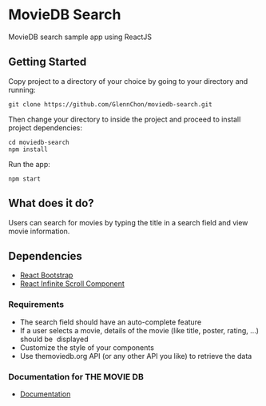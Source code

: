 # MovieDB Search

MovieDB search sample app using ReactJS

## Getting Started

Copy project to a directory of your choice by going to your directory and running:

```
git clone https://github.com/GlennChon/moviedb-search.git
```

Then change your directory to inside the project and proceed to install project dependencies:

```
cd moviedb-search
npm install
```

Run the app:

```
npm start
```

## What does it do?

Users can search for movies by typing the title in a search field and view movie information.

## Dependencies

- [React Bootstrap](https://react-bootstrap.github.io/)
- [React Infinite Scroll Component](https://www.npmjs.com/package/react-infinite-scroll-component)

### Requirements

- The search field should have an ​auto-complete​ feature
- If a user selects a movie, details of the movie (like title, poster, rating, …) should be  displayed
- Customize the style of your components
- Use themoviedb.org API (or any other API you like) to retrieve the data

### Documentation for THE MOVIE DB

- [Documentation](https://developers.themoviedb.org/3/getting-started/introduction)
